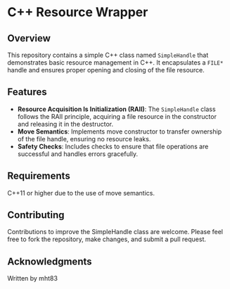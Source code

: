 # C++ Resource Wrapper

## Overview
This repository contains a simple C++ class named `SimpleHandle` that demonstrates basic resource management in C++. It encapsulates a `FILE*` handle and ensures proper opening and closing of the file resource.

## Features
- **Resource Acquisition Is Initialization (RAII)**: The `SimpleHandle` class follows the RAII principle, acquiring a file resource in the constructor and releasing it in the destructor.
- **Move Semantics**: Implements move constructor to transfer ownership of the file handle, ensuring no resource leaks.
- **Safety Checks**: Includes checks to ensure that file operations are successful and handles errors gracefully.

## Requirements
C++11 or higher due to the use of move semantics.

## Contributing
Contributions to improve the SimpleHandle class are welcome. Please feel free to fork the repository, make changes, and submit a pull request.

## Acknowledgments
Written by mht83
